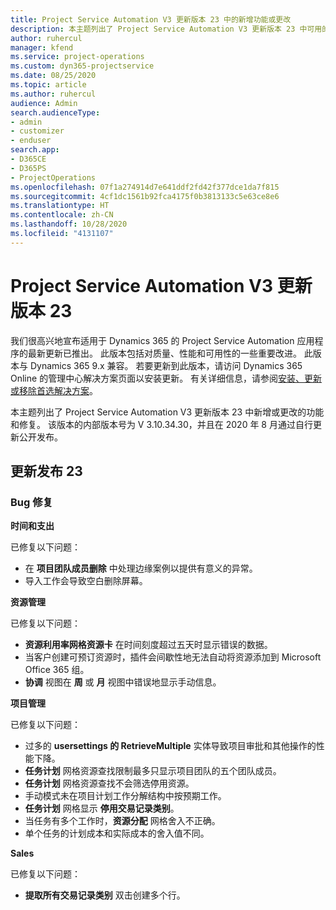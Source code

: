 ```yaml
---
title: Project Service Automation V3 更新版本 23 中的新增功能或更改
description: 本主题列出了 Project Service Automation V3 更新版本 23 中可用的功能和修复。
author: ruhercul
manager: kfend
ms.service: project-operations
ms.custom: dyn365-projectservice
ms.date: 08/25/2020
ms.topic: article
ms.author: ruhercul
audience: Admin
search.audienceType:
- admin
- customizer
- enduser
search.app:
- D365CE
- D365PS
- ProjectOperations
ms.openlocfilehash: 07f1a274914d7e641ddf2fd42f377dce1da7f815
ms.sourcegitcommit: 4cf1dc1561b92fca4175f0b3813133c5e63ce8e6
ms.translationtype: HT
ms.contentlocale: zh-CN
ms.lasthandoff: 10/28/2020
ms.locfileid: "4131107"
---
```

# <a name="project-service-automation-update-release-23-v3"></a>Project Service Automation V3 更新版本 23

我们很高兴地宣布适用于 Dynamics 365 的 Project Service Automation 应用程序的最新更新已推出。 此版本包括对质量、性能和可用性的一些重要改进。 此版本与 Dynamics 365 9.x 兼容。 若要更新到此版本，请访问 Dynamics 365 Online 的管理中心解决方案页面以安装更新。 有关详细信息，请参阅[安装、更新或移除首选解决方案](https://docs.microsoft.com/power-platform/admin/install-remove-preferred-solution)。

本主题列出了 Project Service Automation V3 更新版本 23 中新增或更改的功能和修复。 该版本的内部版本号为 V 3.10.34.30，并且在 2020 年 8 月通过自行更新公开发布。

## <a name="update-release-23"></a>更新发布 23

### <a name="bug-fixes"></a>Bug 修复

**时间和支出**

已修复以下问题：
- 在 **项目团队成员删除** 中处理边缘案例以提供有意义的异常。
- 导入工作会导致空白删除屏幕。

**资源管理**

已修复以下问题：

- **资源利用率网格资源卡** 在时间刻度超过五天时显示错误的数据。
- 当客户创建可预订资源时，插件会间歇性地无法自动将资源添加到 Microsoft Office 365 组。
- **协调** 视图在 **周** 或 **月** 视图中错误地显示手动信息。

**项目管理**

已修复以下问题：

- 过多的 **usersettings 的 RetrieveMultiple** 实体导致项目审批和其他操作的性能下降。
- **任务计划** 网格资源查找限制最多只显示项目团队的五个团队成员。 
- **任务计划** 网格资源查找不会筛选停用资源。
- 手动模式未在项目计划工作分解结构中按预期工作。
- **任务计划** 网格显示 **停用交易记录类别**。
- 当任务有多个工作时，**资源分配** 网格舍入不正确。
- 单个任务的计划成本和实际成本的舍入值不同。

**Sales**

已修复以下问题：

- **提取所有交易记录类别** 双击创建多个行。
